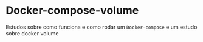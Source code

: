 # Docker-compose-volume
Estudos sobre como funciona e como rodar um `Docker-compose` e um estudo sobre docker volume
